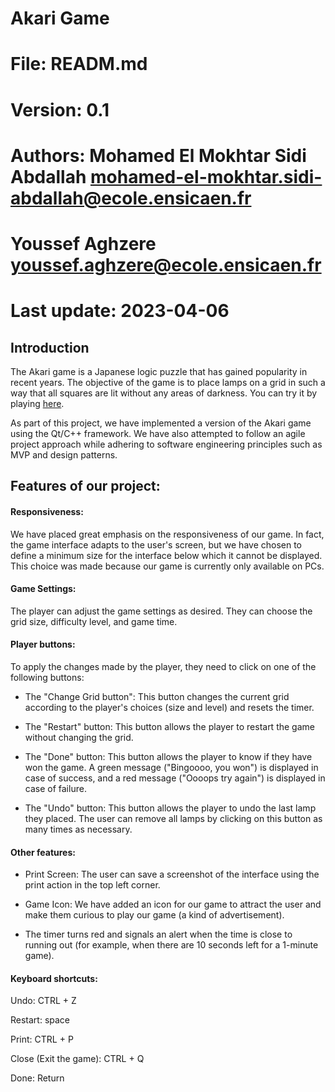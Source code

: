 # Akari Game

#

# File: READM.md

# Version: 0.1

# Authors: Mohamed El Mokhtar Sidi Abdallah <mohamed-el-mokhtar.sidi-abdallah@ecole.ensicaen.fr>
#	   Youssef Aghzere <youssef.aghzere@ecole.ensicaen.fr>
#
# Last update: 2023-04-06

## Introduction 
The Akari game is a Japanese logic puzzle that has gained popularity in recent years. The objective of the game is to place lamps on a grid in such a way that all squares are lit without any areas of darkness. You can try it by playing [here](https://www.puzzle-light-up.com/). 

As part of this project, we have implemented a version of the Akari game using the Qt/C++ framework. We have also attempted to follow an agile project approach while adhering to software engineering principles such as MVP and design patterns.

## Features of our project:

#### Responsiveness:

We have placed great emphasis on the responsiveness of our game. In fact, the game interface adapts to the user's screen, but we have chosen to define a minimum size for the interface below which it cannot be displayed. This choice was made because our game is currently only available on PCs.

#### Game Settings:

The player can adjust the game settings as desired. They can choose the grid size, difficulty level, and game time.

#### Player buttons:

To apply the changes made by the player, they need to click on one of the following buttons:

- The "Change Grid button": This button changes the current grid according to the player's choices (size and level) and resets the timer.

- The "Restart" button: This button allows the player to restart the game without changing the grid.

- The "Done" button: This button allows the player to know if they have won the game. A green message ("Bingoooo, you won") is displayed in case of success, and a red message ("Oooops try again") is displayed in case of failure.

- The "Undo" button: This button allows the player to undo the last lamp they placed. The user can remove all lamps by clicking on this button as many times as necessary.

#### Other features:

- Print Screen: The user can save a screenshot of the interface using the print action in the top left corner.

- Game Icon: We have added an icon for our game to attract the user and make them curious to play our game (a kind of advertisement).

- The timer turns red and signals an alert when the time is close to running out (for example, when there are 10 seconds left for a 1-minute game).

#### Keyboard shortcuts:

Undo: CTRL + Z

Restart: space

Print: CTRL + P

Close (Exit the game): CTRL + Q

Done: Return

